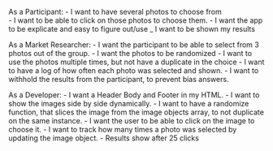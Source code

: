 As a Participant: 
    - I want to have several photos to choose from  
    - I want to be able to click on those photos to choose them. 
    - I want the app to be explicate and easy to figure out/use
    _ I want to be shown my results

As a Market Researcher:
    - I want the participant to be able to select from 3 photos out of the group. 
    - I want the photos to be randomized
    - I want to use the photos multiple times, but not have a duplicate in the choice
    - I want to have a log of how often each photo was selected and shown. 
    - I want to withhold the results from the participant, to prevent bias answers. 

As a Developer: 
    - I want a Header Body and Footer in my HTML. 
    - I want to show the images side by side dynamically. 
    - I want to have a randomize function, that slices the image from the image objects array, to not duplicate on the same instance. 
    - I want the user to be able to click on the image to choose it.
    - I want to track how many times a photo was selected by updating the image object. 
    - Results show after 25 clicks
